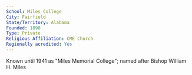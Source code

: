 ```yaml
---
School: Miles College
City: Fairfield
State/Territory: Alabama
Founded: 1898
Type: Private
Religious Affiliation: CME Church
Regionally acredited: Yes
---
```

Known until 1941 as "Miles Memorial College"; named after Bishop William H. Miles